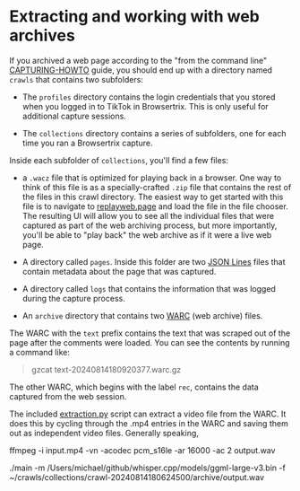 # Extracting and working with web archives

If you archived a web page according to the "from the command line" [CAPTURING-HOWTO](CAPTURING-HOWTO.md) guide, you should end up with a directory named `crawls` that contains two subfolders:

- The `profiles` directory contains the login credentials that you stored when you logged in to TikTok in Browsertrix. This is only useful for additional capture sessions.

- The `collections` directory contains a series of subfolders, one for each time you ran a Browsertrix capture.

Inside each subfolder of `collections`, you'll find a few files:

- a `.wacz` file that is optimized for playing back in a browser. One way to think of this file is as a specially-crafted `.zip` file that contains the rest of the files in this crawl directory. The easiest way to get started with this file is to navigate to [replayweb.page](https://replayweb.page/) and load the file in the file chooser. The resulting UI will allow you to see all the individual files that were captured as part of the web archiving process, but more importantly, you'll be able to "play back" the web archive as if it were a live web page.

- A directory called `pages`. Inside this folder are two [JSON Lines](https://jsonlines.org/) files that contain metadata about the page that was captured.

- A directory called `logs` that contains the information that was logged during the capture process.

- An `archive` directory that contains two [WARC](<https://en.wikipedia.org/wiki/WARC_(file_format)>) (web archive) files.

The WARC with the `text` prefix contains the text that was scraped out of the page after the comments were loaded. You can see the contents by running a command like:

> gzcat text-20240814180920377.warc.gz

The other WARC, which begins with the label `rec`, contains the data captured from the web session.

The included [extraction.py](extraction.py) script can extract a video file from the WARC. It does this by cycling through the .mp4 entries in the WARC and saving them out as independent video files. Generally speaking,

ffmpeg -i input.mp4 -vn -acodec pcm_s16le -ar 16000 -ac 2 output.wav

./main -m /Users/michael/github/whisper.cpp/models/ggml-large-v3.bin -f ~/crawls/collections/crawl-20240814180624500/archive/output.wav
